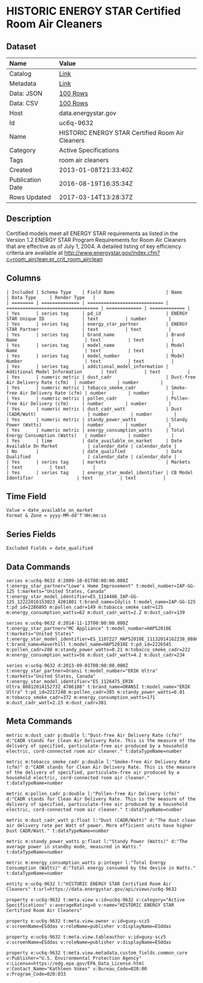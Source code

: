 # HISTORIC ENERGY STAR Certified Room Air Cleaners

## Dataset

| Name | Value |
| :--- | :---- |
| Catalog | [Link](https://catalog.data.gov/dataset/energy-star-certified-room-air-cleaners) |
| Metadata | [Link](https://data.energystar.gov/api/views/uc6q-9632) |
| Data: JSON | [100 Rows](https://data.energystar.gov/api/views/uc6q-9632/rows.json?max_rows=100) |
| Data: CSV | [100 Rows](https://data.energystar.gov/api/views/uc6q-9632/rows.csv?max_rows=100) |
| Host | data.energystar.gov |
| Id | uc6q-9632 |
| Name | HISTORIC ENERGY STAR Certified Room Air Cleaners |
| Category | Active Specifications |
| Tags | room air cleaners |
| Created | 2013-01-08T21:33:40Z |
| Publication Date | 2016-08-19T16:35:34Z |
| Rows Updated | 2017-03-14T13:28:37Z |

## Description

Certified models meet all ENERGY STAR requirements as listed in the Version 1.2 ENERGY STAR Program Requirements for Room Air Cleaners that are effective as of July 1, 2004. A detailed listing of key efficiency criteria are available at http://www.energystar.gov/index.cfm?c=room_airclean.pr_crit_room_airclean

## Columns

```ls
| Included | Schema Type    | Field Name                   | Name                               | Data Type     | Render Type   |
| ======== | ============== | ============================ | ================================== | ============= | ============= |
| Yes      | series tag     | pd_id                        | ENERGY STAR Unique ID              | text          | number        |
| Yes      | series tag     | energy_star_partner          | ENERGY STAR Partner                | text          | text          |
| Yes      | series tag     | brand_name                   | Brand Name                         | text          | text          |
| Yes      | series tag     | model_name                   | Model Name                         | text          | text          |
| Yes      | series tag     | model_number                 | Model Number                       | text          | text          |
| Yes      | series tag     | additional_model_information | Additional Model Information       | text          | text          |
| Yes      | numeric metric | dust_cadr                    | Dust-free Air Delivery Rate (cfm)  | number        | number        |
| Yes      | numeric metric | tobacco_smoke_cadr           | Smoke-free Air Delivery Rate (cfm) | number        | number        |
| Yes      | numeric metric | pollen_cadr                  | Pollen-free Air Delivery (cfm)     | number        | number        |
| Yes      | numeric metric | dust_cadr_watt               | Dust (CADR/Watt)                   | number        | number        |
| Yes      | numeric metric | standy_power_watts           | Standy Power (Watts)               | number        | number        |
| Yes      | numeric metric | energy_consumption_watts     | Total Energy Consumption (Watts)   | number        | number        |
| Yes      | time           | date_available_on_market     | Date Available On Market           | calendar_date | calendar_date |
| No       |                | date_qualified               | Date Qualified                     | calendar_date | calendar_date |
| Yes      | series tag     | markets                      | Markets                            | text          | text          |
| Yes      | series tag     | energy_star_model_identifier | CB Model Identifier                | text          | text          |
```

## Time Field

```ls
Value = date_available_on_market
Format & Zone = yyyy-MM-dd'T'HH:mm:ss
```

## Series Fields

```ls
Excluded Fields = date_qualified
```

## Data Commands

```ls
series e:uc6q-9632 d:2009-10-01T00:00:00.000Z t:energy_star_partner="Lowe's Home Improvement" t:model_number=IAP-GG-125 t:markets="United States, Canada" t:energy_star_model_identifier=ES_1114486_IAP-GG-125_12222016153023_4201801 t:brand_name=Idylis t:model_name=IAP-GG-125 t:pd_id=2286895 m:pollen_cadr=149 m:tobacco_smoke_cadr=125 m:energy_consumption_watts=62 m:dust_cadr_watt=2.2 m:dust_cadr=139

series e:uc6q-9632 d:2014-11-13T00:00:00.000Z t:energy_star_partner="MC Appliance" t:model_number=HAP52010E t:markets="United States" t:energy_star_model_identifier=ES_1107227_HAP52010E_11132014162238_8886987 t:brand_name=Haverhill t:model_name=HAP52010E t:pd_id=2226545 m:pollen_cadr=288 m:standy_power_watts=0.21 m:tobacco_smoke_cadr=222 m:energy_consumption_watts=56 m:dust_cadr_watt=4.2 m:dust_cadr=234

series e:uc6q-9632 d:2013-09-01T00:00:00.000Z t:energy_star_partner=Oransi t:model_number="ERIK Ultra" t:markets="United States, Canada" t:energy_star_model_identifier="ES_1126475_ERIK Ultra_08012014152732_4786188" t:brand_name=ORANSI t:model_name="ERIK Ultra" t:pd_id=2217240 m:pollen_cadr=385 m:standy_power_watts=0.01 m:tobacco_smoke_cadr=372 m:energy_consumption_watts=171 m:dust_cadr_watt=2.23 m:dust_cadr=381
```

## Meta Commands

```ls
metric m:dust_cadr p:double l:"Dust-free Air Delivery Rate (cfm)" d:"CADR stands for Clean Air Delivery Rate. This is the measure of the delivery of specified, particulate-free air produced by a household electric, cord-connected room air cleaner." t:dataTypeName=number

metric m:tobacco_smoke_cadr p:double l:"Smoke-free Air Delivery Rate (cfm)" d:"CADR stands for Clean Air Delivery Rate. This is the measure of the delivery of specified, particulate-free air produced by a household electric, cord-connected room air cleaner." t:dataTypeName=number

metric m:pollen_cadr p:double l:"Pollen-free Air Delivery (cfm)" d:"CADR stands for Clean Air Delivery Rate. This is the measure of the delivery of specified, particulate-free air produced by a household electric, cord-connected room air cleaner." t:dataTypeName=number

metric m:dust_cadr_watt p:float l:"Dust (CADR/Watt)" d:"The dust clean air delivery rate per Watt of power. More efficient units have higher Dust CADR/Watt." t:dataTypeName=number

metric m:standy_power_watts p:float l:"Standy Power (Watts)" d:"The average power in standby mode, measured in Watts." t:dataTypeName=number

metric m:energy_consumption_watts p:integer l:"Total Energy Consumption (Watts)" d:"Total energy consumed by the device in Watts." t:dataTypeName=number

entity e:uc6q-9632 l:"HISTORIC ENERGY STAR Certified Room Air Cleaners" t:url=https://data.energystar.gov/api/views/uc6q-9632

property e:uc6q-9632 t:meta.view v:id=uc6q-9632 v:category="Active Specifications" v:averageRating=0 v:name="HISTORIC ENERGY STAR Certified Room Air Cleaners"

property e:uc6q-9632 t:meta.view.owner v:id=guxy-scz5 v:screenName=ESddas v:roleName=publisher v:displayName=ESddas

property e:uc6q-9632 t:meta.view.tableauthor v:id=guxy-scz5 v:screenName=ESddas v:roleName=publisher v:displayName=ESddas

property e:uc6q-9632 t:meta.view.metadata.custom_fields.common_core v:Publisher="U.S. Environmental Protection Agency" v:License=https://edg.epa.gov/EPA_Data_License.html v:Contact_Name="Kathleen Vokes" v:Bureau_Code=020:00 v:Program_Code=020:033
```